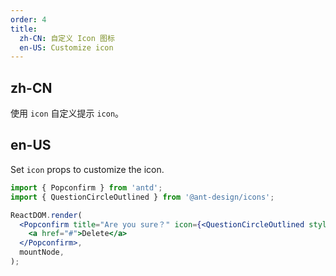 ```yaml
---
order: 4
title:
  zh-CN: 自定义 Icon 图标
  en-US: Customize icon
---
```


## zh-CN

使用 `icon` 自定义提示 `icon`。

## en-US

Set `icon` props to customize the icon.

```jsx
import { Popconfirm } from 'antd';
import { QuestionCircleOutlined } from '@ant-design/icons';

ReactDOM.render(
  <Popconfirm title="Are you sure？" icon={<QuestionCircleOutlined style={{ color: 'red' }} />}>
    <a href="#">Delete</a>
  </Popconfirm>,
  mountNode,
);
```
